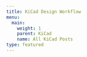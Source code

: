 ```yaml
---
title: KiCad Design Workflow
menu:
  main:
    weight: 1
    parent: KiCad
    name: All KiCad Posts
type: featured
---
```

